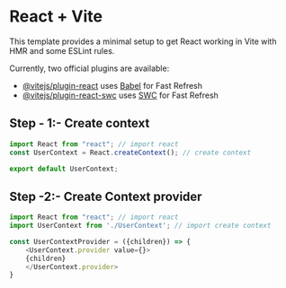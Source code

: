 # React + Vite

This template provides a minimal setup to get React working in Vite with HMR and some ESLint rules.

Currently, two official plugins are available:

- [@vitejs/plugin-react](https://github.com/vitejs/vite-plugin-react/blob/main/packages/plugin-react/README.md) uses [Babel](https://babeljs.io/) for Fast Refresh
- [@vitejs/plugin-react-swc](https://github.com/vitejs/vite-plugin-react-swc) uses [SWC](https://swc.rs/) for Fast Refresh

## Step - 1:- **Create context**
```javascript
import React from "react"; // import react
const UserContext = React.createContext(); // create context

export default UserContext; 
```
## Step -2:- **Create Context provider**
```javascript
import React from "react"; // import react
import UserContext from './UserContext'; // import create context

const UserContextProvider = ({children}) => {
    <UserContext.provider value={}>
    {children}
    </UserContext.provider>
}
```
